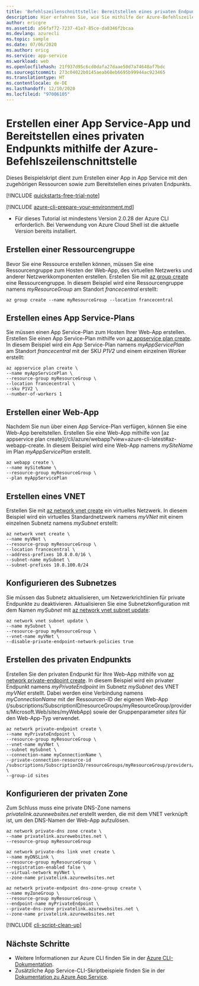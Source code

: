 ```yaml
---
title: 'Befehlszeilenschnittstelle: Bereitstellen eines privaten Endpunkts für eine Web-App mithilfe der Azure-Befehlszeilenschnittstelle'
description: Hier erfahren Sie, wie Sie mithilfe der Azure-Befehlszeilenschnittstelle einen privaten Endpunkt für Ihre Web-App bereitstellen.
author: ericgre
ms.assetid: a56faf72-7237-41e7-85ce-da8346f2bcaa
ms.devlang: azurecli
ms.topic: sample
ms.date: 07/06/2020
ms.author: ericg
ms.service: app-service
ms.workload: web
ms.openlocfilehash: 21f937d95c6cd0dafa27daae50d7a74648af7bdc
ms.sourcegitcommit: 273c04022b0145aeab68eb6695b99944ac923465
ms.translationtype: HT
ms.contentlocale: de-DE
ms.lasthandoff: 12/10/2020
ms.locfileid: "97006105"
---
```

# <a name="create-an-app-service-app-and-deploy-private-endpoint-using-azure-cli"></a>Erstellen einer App Service-App und Bereitstellen eines privaten Endpunkts mithilfe der Azure-Befehlszeilenschnittstelle

Dieses Beispielskript dient zum Erstellen einer App in App Service mit den zugehörigen Ressourcen sowie zum Bereitstellen eines privaten Endpunkts.

[!INCLUDE [quickstarts-free-trial-note](../../../includes/quickstarts-free-trial-note.md)]

[!INCLUDE [azure-cli-prepare-your-environment.md](../../../includes/azure-cli-prepare-your-environment.md)]

 - Für dieses Tutorial ist mindestens Version 2.0.28 der Azure CLI erforderlich. Bei Verwendung von Azure Cloud Shell ist die aktuelle Version bereits installiert.

## <a name="create-a-resource-group"></a>Erstellen einer Ressourcengruppe

Bevor Sie eine Ressource erstellen können, müssen Sie eine Ressourcengruppe zum Hosten der Web-App, des virtuellen Netzwerks und anderer Netzwerkkomponenten erstellen. Erstellen Sie mit [az group create](/cli/azure/group) eine Ressourcengruppe. In diesem Beispiel wird eine Ressourcengruppe namens *myResourceGroup* am Standort *francecentral* erstellt:

```azurecli-interactive
az group create --name myResourceGroup --location francecentral 
```

## <a name="create-an-app-service-plan"></a>Erstellen eines App Service-Plans

Sie müssen einen App Service-Plan zum Hosten Ihrer Web-App erstellen.
Erstellen Sie einen App Service-Plan mithilfe von [az appservice plan create](/cli/azure/appservice/plan#az-appservice-plan-create).
In diesem Beispiel wird ein App Service-Plan namens *myAppServicePlan* am Standort *francecentral* mit der SKU *P1V2* und einem einzelnen Worker erstellt: 

```azurecli-interactive
az appservice plan create \
--name myAppServicePlan \
--resource-group myResourceGroup \
--location francecentral \
--sku P1V2 \
--number-of-workers 1
```

## <a name="create-a-web-app"></a>Erstellen einer Web-App

Nachdem Sie nun über einen App Service-Plan verfügen, können Sie eine Web-App bereitstellen.
Erstellen Sie eine Web-App mithilfe von [az appservice plan create](/cli/azure/webapp?view=azure-cli-latest#az-webapp-create.
In diesem Beispiel wird eine Web-App namens *mySiteName* im Plan *myAppServicePlan* erstellt.

```azurecli-interactive
az webapp create \
--name mySiteName \
--resource-group myResourceGroup \
--plan myAppServicePlan
```

## <a name="create-a-vnet"></a>Erstellen eines VNET

Erstellen Sie mit [az network vnet create](/cli/azure/network/vnet) ein virtuelles Netzwerk. In diesem Beispiel wird ein virtuelles Standardnetzwerk namens *myVNet* mit einem einzelnen Subnetz namens *mySubnet* erstellt:

```azurecli-interactive
az network vnet create \
--name myVNet \
--resource-group myResourceGroup \
--location francecentral \
--address-prefixes 10.8.0.0/16 \
--subnet-name mySubnet \
--subnet-prefixes 10.8.100.0/24
```

## <a name="configure-the-subnet"></a>Konfigurieren des Subnetzes 

Sie müssen das Subnetz aktualisieren, um Netzwerkrichtlinien für private Endpunkte zu deaktivieren. Aktualisieren Sie eine Subnetzkonfiguration mit dem Namen *mySubnet* mit [az network vnet subnet update](https://docs.microsoft.com/cli/azure/network/vnet/subnet#az-network-vnet-subnet-update):

```azurecli-interactive
az network vnet subnet update \
--name mySubnet \
--resource-group myResourceGroup \
--vnet-name myVNet \
--disable-private-endpoint-network-policies true
```

## <a name="create-the-private-endpoint"></a>Erstellen des privaten Endpunkts

Erstellen Sie den privaten Endpunkt für Ihre Web-App mithilfe von [az network private-endpoint create](/cli/azure/network/private-endpoint). In diesem Beispiel wird ein privater Endpunkt namens *myPrivateEndpoint* im Subnetz *mySubnet* des VNET *myVNet* erstellt. Dabei werden eine Verbindung namens *myConnectionName* mit der Ressourcen-ID der eigenen Web-App (/subscriptions/SubscriptionID/resourceGroups/myResourceGroup/providers/Microsoft.Web/sites/myWebApp) sowie der Gruppenparameter *sites* für den Web-App-Typ verwendet. 

```azurecli-interactive
az network private-endpoint create \
--name myPrivateEndpoint \
--resource-group myResourceGroup \
--vnet-name myVNet \
--subnet mySubnet \
--connection-name myConnectionName \
--private-connection-resource-id /subscriptions/SubscriptionID/resourceGroups/myResourceGroup/providers/Microsoft.Web/sites/myWebApp \
--group-id sites
```

## <a name="configure-the-private-zone"></a>Konfigurieren der privaten Zone

Zum Schluss muss eine private DNS-Zone namens *privatelink.azurewebsites.net* erstellt werden, die mit dem VNET verknüpft ist, um den DNS-Namen der Web-App aufzulösen.


```azurecli-interactive
az network private-dns zone create \
--name privatelink.azurewebsites.net \
--resource-group myResourceGroup

az network private-dns link vnet create \
--name myDNSLink \
--resource-group myResourceGroup \
--registration-enabled false \
--virtual-network myVNet \
--zone-name privatelink.azurewebsites.net

az network private-endpoint dns-zone-group create \
--name myZoneGroup \
--resource-group myResourceGroup \
--endpoint-name myPrivateEndpoint \
--private-dns-zone privatelink.azurewebsites.net \
--zone-name privatelink.azurewebsites.net
```






[!INCLUDE [cli-script-clean-up](../../../includes/cli-script-clean-up.md)]


## <a name="next-steps"></a>Nächste Schritte

- Weitere Informationen zur Azure CLI finden Sie in der [Azure CLI-Dokumentation](/cli/azure).
- Zusätzliche App Service-CLI-Skriptbeispiele finden Sie in der [Dokumentation zu Azure App Service](../samples-cli.md).
